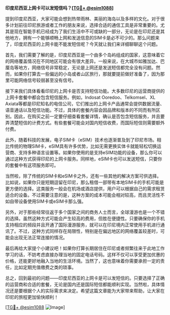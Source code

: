 **印度尼西亚上网卡可以发短信吗？[[TG💪+ @esim1088](https://t.me/s/esim1088)]**

提到印度尼西亚，大家可能会想到热带雨林、美丽的海岛以及多样的文化。对于很多计划前往印尼旅游或者工作的朋友来说，选择合适的通信工具是非常重要的。尤其是现在智能手机已经成为了我们生活中不可或缺的一部分，无论是在印尼还是其他地方，拥有一个能够顺畅上网和发送信息的SIM卡是必不可少的。那么问题来了，印度尼西亚的上网卡能不能发短信呢？今天就让我们来详细聊聊这个问题。

首先，我们需要了解的是，印度尼西亚是一个由多个岛屿组成的国家，这意味着它的网络覆盖情况在不同地区可能会有很大差异。一般来说，在大城市如雅加达、巴厘岛等地方，网络信号非常稳定，无论是上网还是发送短信都完全没有问题。然而，如果你打算去一些偏远的小岛或者山区旅行，那就要提前做好准备了，因为那里可能网络信号较弱甚至没有信号。

接下来我们具体看看印尼的上网卡是否支持短信功能。大多数印尼的运营商提供的上网卡套餐中都会包含短信服务。例如，Indosat Ooredoo、Telkomsel、XL Axiata等都是印尼知名的电信公司，它们推出的上网卡产品通常会提供数据流量、语音通话以及短信功能。不过，具体的套餐内容会因品牌和版本的不同而有所区别。因此，在购买之前一定要仔细查看套餐详情，确认是否包含短信服务，并且要弄清楚短信的计费方式。有些套餐可能会对国内短信收费，而国际短信则需要额外付费。

此外，随着科技的发展，电子SIM卡（eSIM）技术也逐渐普及到了印尼市场。相比传统的物理SIM卡，eSIM具有许多优势，比如无需更换实体卡就能轻松切换运营商、支持多种语言设置等。如果你使用的是支持eSIM功能的设备，那么你可以通过这种方式获得印尼的上网卡服务。同样地，eSIM卡也可以发送短信，只要你的套餐中有这项服务即可。

当然啦，除了传统的SIM卡和eSIM卡之外，还有一些其他的解决方案可供选择。比如说，如果你只是短期逗留在印尼，那么租借一部带有本地SIM卡的手机可能是更方便的选择。这类服务一般会在机场或酒店提供，用户可以根据自己的需求租赁适合的设备。不过需要注意的是，这种方案的成本可能会相对较高，而且灵活性不如自带设备使用SIM卡或eSIM卡那么强。

另外，对于那些经常往返于多个国家之间的商务人士而言，全球漫游也是一个不错的选择。虽然这种方式可能会产生较高的费用，但胜在便捷性。只要确保你的手机支持相应的频段并且开通了国际漫游服务，就可以在印尼境内正常使用手机进行通讯了。不过，这种方式同样存在局限性，特别是在偏远地区的网络覆盖较差时，可能会出现无法正常连接的情况。

最后再给大家提个小建议吧！如果你打算长期居住在印尼或者频繁往来于此地工作学习的话，不妨考虑直接办理当地的固定电话号码。这样不仅可以享受更加优惠的价格，还能更好地融入当地的生活环境。当然了，这也意味着你需要承担一定的责任，比如定期充值缴费之类的琐事。

总之，回到最初的问题——印度尼西亚的上网卡是可以发短信的。只要选择了正确的运营商和合适的套餐，无论是国内还是国际短信都能顺利实现。当然啦，具体情况还是要根据个人的实际需求来决定。希望这篇文章能为大家带来帮助，让大家在印尼的旅程更加愉快顺利！

[[TG💪+ @esim1088](https://t.me/s/esim1088) ![Image](https://i.postimg.cc/4NQfJmqS/Snipaste-2025-05-13-00-14-12.png)]